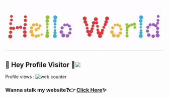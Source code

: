 <p align="center">
  <img src="https://github.com/AkshayAnil1080/AkshayAnil1080/blob/master/readme.gif">
</p>

## :rainbow: Hey Profile Visitor :eyes:<img src="https://raw.githubusercontent.com/iampavangandhi/iampavangandhi/master/gifs/Hi.gif" width="30px">
<p style="text-align:left;">Profile views : <img src="https://hitwebcounter.com/counter/counter.php?page=7738126&style=0006&nbdigits=9&type=page&initCount=101" title="Free Counter" Alt="web counter"   border="0" /> </p>


### Wanna stalk my website:question::point_right: [Click Here](akshayanil1080.github.io/mywebsite/):sparkles:
